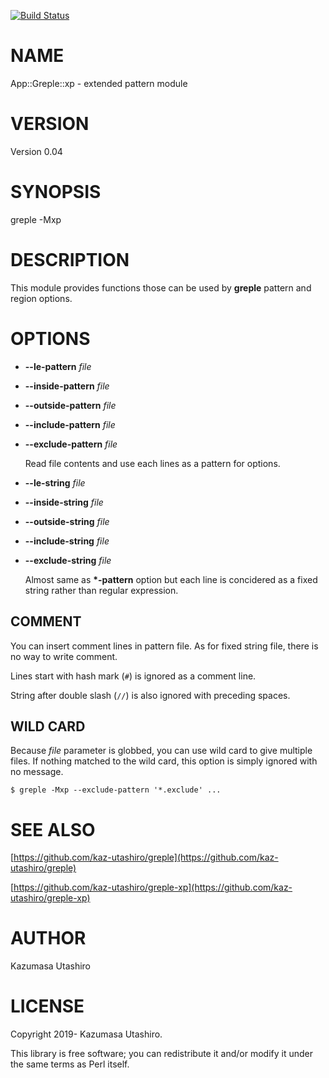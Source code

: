 [![Build Status](https://travis-ci.com/kaz-utashiro/greple-xp.svg?branch=master)](https://travis-ci.com/kaz-utashiro/greple-xp)
# NAME

App::Greple::xp - extended pattern module

# VERSION

Version 0.04

# SYNOPSIS

greple -Mxp

# DESCRIPTION

This module provides functions those can be used by **greple** pattern
and region options.

# OPTIONS

- **--le-pattern** _file_
- **--inside-pattern** _file_
- **--outside-pattern** _file_
- **--include-pattern** _file_
- **--exclude-pattern** _file_

    Read file contents and use each lines as a pattern for options.

- **--le-string** _file_
- **--inside-string** _file_
- **--outside-string** _file_
- **--include-string** _file_
- **--exclude-string** _file_

    Almost same as **\*-pattern** option but each line is concidered as a
    fixed string rather than regular expression.

## COMMENT

You can insert comment lines in pattern file.  As for fixed string
file, there is no way to write comment.

Lines start with hash mark (`#`) is ignored as a comment line.

String after double slash (`//`) is also ignored with preceding
spaces.

## WILD CARD

Because _file_ parameter is globbed, you can use wild card to give
multiple files.  If nothing matched to the wild card, this option is
simply ignored with no message.

    $ greple -Mxp --exclude-pattern '*.exclude' ...

# SEE ALSO

[https://github.com/kaz-utashiro/greple](https://github.com/kaz-utashiro/greple)

[https://github.com/kaz-utashiro/greple-xp](https://github.com/kaz-utashiro/greple-xp)

# AUTHOR

Kazumasa Utashiro

# LICENSE

Copyright 2019- Kazumasa Utashiro.

This library is free software; you can redistribute it and/or modify
it under the same terms as Perl itself.
